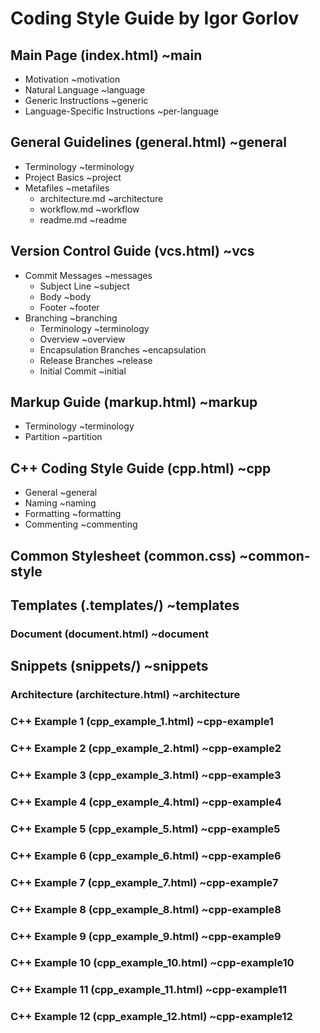 # Coding Style Guide by Igor Gorlov

## Main Page (index.html) ~main

* Motivation ~motivation
* Natural Language ~language
* Generic Instructions ~generic
* Language-Specific Instructions ~per-language

## General Guidelines (general.html) ~general

* Terminology ~terminology
* Project Basics ~project
* Metafiles ~metafiles
  * architecture.md ~architecture
  * workflow.md ~workflow
  * readme.md ~readme

## Version Control Guide (vcs.html) ~vcs

* Commit Messages ~messages
  * Subject Line ~subject
  * Body ~body
  * Footer ~footer
* Branching ~branching
  * Terminology ~terminology
  * Overview ~overview
  * Encapsulation Branches ~encapsulation
  * Release Branches ~release
  * Initial Commit ~initial

## Markup Guide (markup.html) ~markup

* Terminology ~terminology
* Partition ~partition

## C++ Coding Style Guide (cpp.html) ~cpp

* General ~general
* Naming ~naming
* Formatting ~formatting
* Commenting ~commenting

## Common Stylesheet (common.css) ~common-style

## Templates (.templates/) ~templates

### Document (document.html) ~document

## Snippets (snippets/) ~snippets

### Architecture (architecture.html) ~architecture

### C++ Example 1 (cpp_example_1.html) ~cpp-example1

### C++ Example 2 (cpp_example_2.html) ~cpp-example2

### C++ Example 3 (cpp_example_3.html) ~cpp-example3

### C++ Example 4 (cpp_example_4.html) ~cpp-example4

### C++ Example 5 (cpp_example_5.html) ~cpp-example5

### C++ Example 6 (cpp_example_6.html) ~cpp-example6

### C++ Example 7 (cpp_example_7.html) ~cpp-example7

### C++ Example 8 (cpp_example_8.html) ~cpp-example8

### C++ Example 9 (cpp_example_9.html) ~cpp-example9

### C++ Example 10 (cpp_example_10.html) ~cpp-example10

### C++ Example 11 (cpp_example_11.html) ~cpp-example11

### C++ Example 12 (cpp_example_12.html) ~cpp-example12
